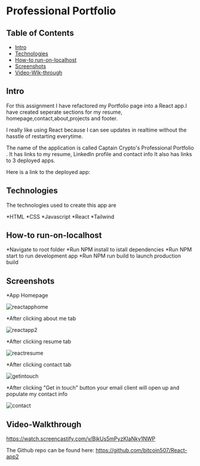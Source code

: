 # Professional Portfolio

## Table of Contents

* [Intro](#intro)
* [Technologies](#technologies)
* [How-to run-on-localhost](#how-to-run-on-local-host)
* [Screenshots](#screenshots)
* [Video-Wlk-through](#video-walkthrough)

## Intro

For this assignment I have refactored my Portfolio page into a React app.I have created seperate sections for my resume, homepage,contact,about,projects and footer.

I really like using React because I can see updates in realtime without the hasstle of restarting everytime.

The name of the application is called Captain Crypto's Professional Portfolio . It has links to my resume, LinkedIn profile and contact info It also has links to 3 deployed apps.

Here is a link to the deployed app: 





## Technologies
The technologies used to create this app are

*HTML
*CSS
*Javascript
*React
*Tailwind


## How-to run-on-localhost

*Navigate to root folder
*Run NPM install to istall dependencies
*Run NPM start to run development app
*Run NPM run build to launch production build

## Screenshots

*App Homepage

![reactapphome](https://user-images.githubusercontent.com/39675578/184532450-4c7aeb16-4c8a-4a4b-9487-530032fa827f.png)

*After clicking about me tab

![reactapp2](https://user-images.githubusercontent.com/39675578/184532487-eea08e2a-b6d6-4a3b-b825-962fd4aee146.png)


*After clicking resume tab

![reactresume](https://user-images.githubusercontent.com/39675578/184532521-90380377-2ff2-4daf-ae26-d965f8dd4a9d.png)

*After clicking contact tab

![getintouch](https://user-images.githubusercontent.com/39675578/184532564-89775228-0f5e-4774-8a01-8f02f2eb9c92.png)

*After clicking "Get in touch" button your email client will open up and populate my contact info

![contact](https://user-images.githubusercontent.com/39675578/184532621-f8662892-87e7-416a-88eb-468ed00f0e99.png)

## Video-Walkthrough
https://watch.screencastify.com/v/BjkUs5mPyzKIaNky1NWP


The Github repo can be found here: https://github.com/bitcoin507/React-app2

